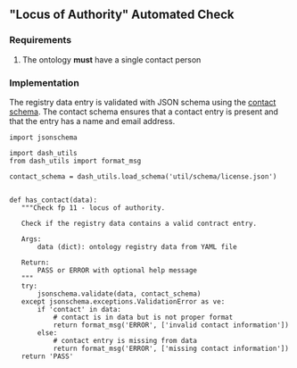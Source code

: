 ## "Locus of Authority" Automated Check

### Requirements
1. The ontology **must** have a single contact person

### Implementation
The registry data entry is validated with JSON schema using the [contact schema](https://raw.githubusercontent.com/OBOFoundry/OBOFoundry.github.io/master/util/schema/contact.json). The contact schema ensures that a contact entry is present and that the entry has a name and email address.

```
import jsonschema

import dash_utils
from dash_utils import format_msg

contact_schema = dash_utils.load_schema('util/schema/license.json')


def has_contact(data):
   """Check fp 11 - locus of authority.

   Check if the registry data contains a valid contract entry.

   Args:
       data (dict): ontology registry data from YAML file

   Return:
       PASS or ERROR with optional help message
   """
   try:
       jsonschema.validate(data, contact_schema)
   except jsonschema.exceptions.ValidationError as ve:
       if 'contact' in data:
           # contact is in data but is not proper format
           return format_msg('ERROR', ['invalid contact information'])
       else:
           # contact entry is missing from data
           return format_msg('ERROR', ['missing contact information'])
   return 'PASS'
```
